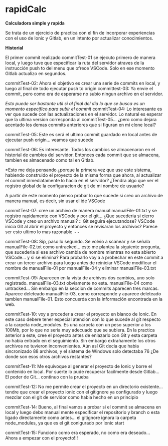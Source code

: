 # rapidCalc

**Calculadora simple y rapida**

Se trata de un ejercicio de practica con el fin de incorporar experiencias con el uso de Ionic y Gitlab, en un intento por actualizar conocimientos.

**Historial**

El primer commit realizado commitTest-01 se ejecuto primero de manera local, y luego tuve que especificar la ruta del servidor atraves de la instrucción push to del menu que ofrece VSCode. Solo en ese momento Gitlab actualizo en segundos.

commitTest-02: Ahora el objetivo es crear una serie de commits en local, y luego al final de todo ejecutar push to origin
committest-03: Ya envie el commit, pero como era de esperarse no subio ningun archivo en el servidor.

*Esto puede ser bastante util si al final del día lo que se busca es un momento especifico para subir el commit*
commitTest-04: Lo interesante es ver que sucede con las actualizaciones en el servidor. Lo natural es esperar que la ultima version corresponda al commitTest-05... ¿pero como dejara acentado los demas commits anteriores que si figuran en mi clone local?

commitTest-05: Este es será el ultimo commit guardado en local antes de ejecutar push origin... veamos que sucede

commitTest-06: Es interesante. Todos los cambios se almacenaron en el historial de cambios del servidor. Entonces cada commit que se almacena, tambien es almacenado como tal en Gitlab.

*Esto me deja pensando ¿porque la primera vez que use este sistema, habiendo construido el proyecto de la misma forma que ahora, al actualizar el commit inmediatamente lo hacia en el servidor? ¿Tendra algo que ver el registro global de la configuracion de git de mi nombre de usuario?

A partir de este momento pienso probar lo que sucede si creo un archivo de manera manual, es decir, sin usar el ide VSCode

commitTest-07: cree un archivo de manera manual manualFile-01.txt y se registro rapidamente con VSCode y por el git... ¿Que sucederia si cierro VSCode y creo un archivo manual? :: Git seguira ejecutandose? VSCode inicia Git al abrir el proyecto y entonces se revisaran los archivos? Parece ser esto ultimo lo mas razonable ¬¬

commitTest-08: Sip, paso lo segundo. Se volvio a scanear y se señala manualFile-02.txt como untracked... esto me plantea la siguiente pregunta, que sucederia si ese archivo cambia de nombre mientras no esta abierto VSCode... y si se elimina?
Para probarlo voy a a probechar en este commit a crear un tercer archivo para luego antes de reiniciar VSCode modificar el nombre de manualFile-01 por manualFile-04 y eliminar manualFile-03.txt

commitTest-09: Aparecen en la vista de archivos dos cambios, uno solo registrado. manualFile-03.txt obviamente no esta. manualFile-04 como untracked... Sin embargo en la seccion de commits aparecen tres marcas. Aparece deleteado manualFile-03, como corresponde y aparece deleteado tambien manualFile-01. Esto concuerda con la información encontrada en la web.

commitTest-10: voy a proceder a crear el proyecto en blanco de Ionic.
En este caso debere tener especial atención con lo que sucede al git respecto a la carpeta node_modules. Es una carpeta con un peso superior a los 100Mb, por lo que no sería muy adecuado que se subiera. En la practica anterior a este, cree el proyecto antes de enlazarlo con Git y esta carpeta no habia entrado en el seguimiento. Sin embargo extrañamente los otros archivos no tuvieron inconvenientes. Aún así Git decia que habia sincronizado 88 archivos, y el sistema de Windows solo detectaba 76 ¿De donde son esos otros archivos restantes?

commitTest-11: Me equivoque al generar el proyecto de Ionic y borre el contenido en local. Por suerte lo pude recuperar facilmente desde Gitlab... El poder de Git... continuo con la prueba

commitTest-12: No me permite crear el proyecto en un directorio existente... tendre que crear el proyecto ionic con el gitignore ya configurado y luego mezclar con el git de servidor como habia hecho en un principio

commitTest-14: Bueno, al final vamos a probar si el commit se almacena en local y luego debo manual mente especificar el repositorio y branch o esta ligado directamente como antes... el gitignore ignora la carpeta node_modules, ya que es el git conigurado por ionic start

commitTest-15: Funciono como era esperado, no como era deseado... Ahora a empezar con el proyecto!!!